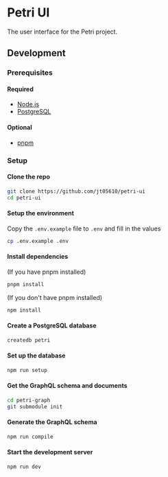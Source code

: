 # Petri UI

The user interface for the Petri project.

## Development

### Prerequisites

#### Required

- [Node.js](https://nodejs.org/en/download/)
- [PostgreSQL](https://www.postgresql.org/download/)

#### Optional

- [pnpm](https://pnpm.js.org/en/installation)

### Setup

#### Clone the repo

```bash
git clone https://github.com/jt05610/petri-ui
cd petri-ui
```

#### Setup the environment

Copy the `.env.example` file to `.env` and fill in the values

```bash
cp .env.example .env
```

#### Install dependencies

(If you have pnpm installed)

```bash
pnpm install
```

(If you don't have pnpm installed)

```bash
npm install
```

#### Create a PostgreSQL database

```bash
createdb petri
```

#### Set up the database

```bash
npm run setup
```

#### Get the GraphQL schema and documents

```bash
cd petri-graph
git submodule init
```

#### Generate the GraphQL schema

```bash
npm run compile
```

#### Start the development server

```bash
npm run dev
```

